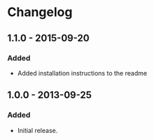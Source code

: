 Changelog
=========

## 1.1.0 - 2015-09-20

### Added
- Added installation instructions to the readme

## 1.0.0 - 2013-09-25

### Added
- Initial release.
